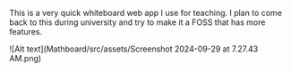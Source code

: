 This is a very quick whiteboard web app I use for teaching. I plan to come back to this during university and try to make it a FOSS that has more features. 

![Alt text](Mathboard/src/assets/Screenshot 2024-09-29 at 7.27.43 AM.png)
